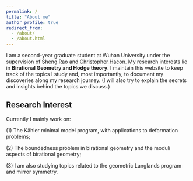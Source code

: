 ```yaml
---
permalink: /
title: "About me"
author_profile: true
redirect_from: 
  - /about/
  - /about.html
---
```


I am a second-year graduate student at Wuhan University under the supervision of [Sheng Rao](https://jszy.whu.edu.cn/raosheng/en/index/427596/list/index.htm) and [Christopher Hacon](https://www.math.utah.edu/~hacon/). My research interests lie in **Birational Geometry and Hodge theory**. I maintain this website to keep track of the topics I study and, most importantly, to document my discoveries along my research journey. (I will also try to explain the secrets and insights behind the topics we discuss.)


## Research Interest

Currently I mainly work on: 

(1) The Kähler minimal model program, with applications to deformation problems;

(2) The boundedness problem in birational geometry and the moduli aspects of birational geometry;

(3) I am also studying topics related to the geometric Langlands program and mirror symmetry.